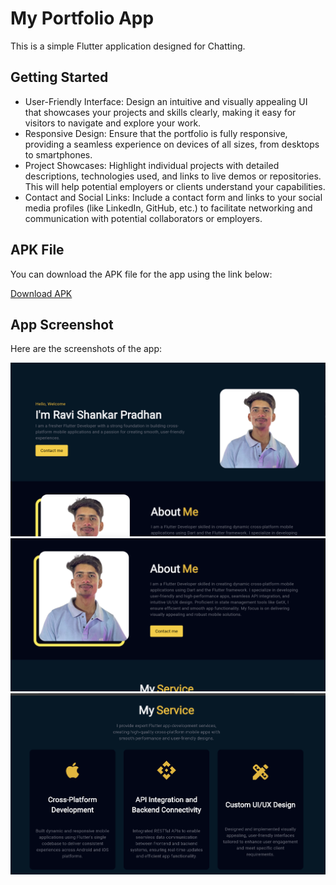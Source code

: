 # My Portfolio App

This is a simple Flutter application designed for Chatting.

## Getting Started

- User-Friendly Interface: Design an intuitive and visually appealing UI that showcases your projects and skills clearly, making it easy for visitors to navigate and explore your work.
- Responsive Design: Ensure that the portfolio is fully responsive, providing a seamless experience on devices of all sizes, from desktops to smartphones.
- Project Showcases: Highlight individual projects with detailed descriptions, technologies used, and links to live demos or repositories. This will help potential employers or clients understand your capabilities.
- Contact and Social Links: Include a contact form and links to your social media profiles (like LinkedIn, GitHub, etc.) to facilitate networking and communication with potential collaborators or employers.

## APK File

You can download the APK file for the app using the link below:

[Download APK](https://drive.google.com/file/d/1mskts1_p189tBmnQbctwo8YnL158ydju/view?usp=sharing)

## App Screenshot

Here are the screenshots of the app:

![Screenshot 1](assets/app_screenshots/1.png)
![Screenshot 2](assets/app_screenshots/2.png)
![Screenshot 3](assets/app_screenshots/3.png)
